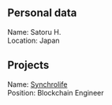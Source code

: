 ## Personal data
Name: Satoru H.  
Location: Japan
## Projects 
Name: [Synchrolife](../projects/synchrolife.md)  
Position: Blockchain Engineer

